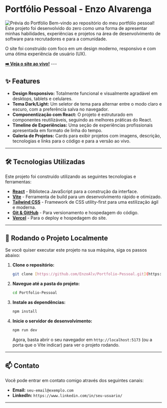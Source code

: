 # Portfólio Pessoal - Enzo Alvarenga

![Prévia do Portfólio](https://i.imgur.com/8a6P41M.png) Bem-vindo ao repositório do meu portfólio pessoal! Este projeto foi desenvolvido do zero como uma forma de apresentar minhas habilidades, experiências e projetos na área de desenvolvimento de software para recrutadores e para a comunidade.

O site foi construído com foco em um design moderno, responsivo e com uma ótima experiência de usuário (UX).

**[➡️ Veja o site ao vivo!](SEU_LINK_DO_VERCEL_VAI_AQUI)** ---

## ✨ Features

* **Design Responsivo:** Totalmente funcional e visualmente agradável em desktops, tablets e celulares.
* **Tema Dark/Light:** Um seletor de tema para alternar entre o modo claro e escuro, com a preferência salva no navegador.
* **Componentização com React:** O projeto é estruturado em componentes reutilizáveis, seguindo as melhores práticas do React.
* **Timeline de Experiências:** Uma seção de experiências profissionais apresentada em formato de linha do tempo.
* **Galeria de Projetos:** Cards para exibir projetos com imagens, descrição, tecnologias e links para o código e para a versão ao vivo.

---

## 🛠️ Tecnologias Utilizadas

Este projeto foi construído utilizando as seguintes tecnologias e ferramentas:

* **[React](https://react.dev/)** - Biblioteca JavaScript para a construção da interface.
* **[Vite](https://vitejs.dev/)** - Ferramenta de build para um desenvolvimento rápido e otimizado.
* **[Tailwind CSS](https://tailwindcss.com/)** - Framework de CSS utility-first para uma estilização ágil e moderna.
* **[Git & GitHub](https://github.com/)** - Para versionamento e hospedagem do código.
* **[Vercel](https://vercel.com/)** - Para o deploy e hospedagem do site.

---

## 🚀 Rodando o Projeto Localmente

Se você quiser executar este projeto na sua máquina, siga os passos abaixo:

1.  **Clone o repositório:**
    ```bash
    git clone [https://github.com/EnzoAlv/Portfolio-Pessoal.git](https://github.com/EnzoAlv/Portfolio-Pessoal.git)
    ```

2.  **Navegue até a pasta do projeto:**
    ```bash
    cd Portfolio-Pessoal
    ```

3.  **Instale as dependências:**
    ```bash
    npm install
    ```

4.  **Inicie o servidor de desenvolvimento:**
    ```bash
    npm run dev
    ```

    Agora, basta abrir o seu navegador em `http://localhost:5173` (ou a porta que o Vite indicar) para ver o projeto rodando.

---

## 📫 Contato

Você pode entrar em contato comigo através dos seguintes canais:

* **Email:** `seu-email@exemplo.com`
* **LinkedIn:** `https://www.linkedin.com/in/seu-usuario/`

---
